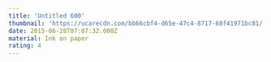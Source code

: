 ```yaml
---
title: 'Untitled 600'
thumbnail: 'https://ucarecdn.com/bb66cbf4-d65e-47c4-8717-68f41971bc81/'
date: 2015-06-28T07:07:32.000Z
material: Ink on paper
rating: 4
---
```

